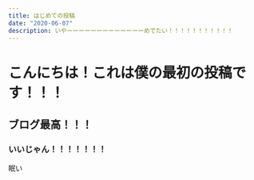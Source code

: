 ```yaml
---
title: はじめての投稿
date: "2020-06-07"
description: いやーーーーーーーーーーーーーめでたい！！！！！！！！！！！
---
```


# こんにちは！これは僕の最初の投稿です！！！
## ブログ最高！！！
### いいじゃん！！！！！！！

眠い
